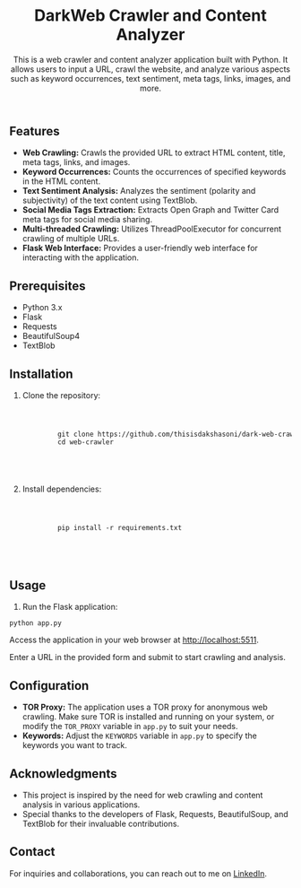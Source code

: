 <!DOCTYPE html>
<html lang="en">
<head>
    <meta charset="UTF-8">
    <meta name="viewport" content="width=device-width, initial-scale=1.0">
  
</head>
<body>

<header>
    <h1> DarkWeb Crawler and Content Analyzer</h1>
    <p>This is a web crawler and content analyzer application built with Python. It allows users to input a URL, crawl the website, and analyze various aspects such as keyword occurrences, text sentiment, meta tags, links, images, and more.</p>
</header>

<section id="features">
    <h2>Features</h2>
    <ul>
        <li><strong>Web Crawling:</strong> Crawls the provided URL to extract HTML content, title, meta tags, links, and images.</li>
        <li><strong>Keyword Occurrences:</strong> Counts the occurrences of specified keywords in the HTML content.</li>
        <li><strong>Text Sentiment Analysis:</strong> Analyzes the sentiment (polarity and subjectivity) of the text content using TextBlob.</li>
        <li><strong>Social Media Tags Extraction:</strong> Extracts Open Graph and Twitter Card meta tags for social media sharing.</li>
        <li><strong>Multi-threaded Crawling:</strong> Utilizes ThreadPoolExecutor for concurrent crawling of multiple URLs.</li>
        <li><strong>Flask Web Interface:</strong> Provides a user-friendly web interface for interacting with the application.</li>
    </ul>
</section>

<section id="prerequisites">
    <h2>Prerequisites</h2>
    <ul>
        <li>Python 3.x</li>
        <li>Flask</li>
        <li>Requests</li>
        <li>BeautifulSoup4</li>
        <li>TextBlob</li>
    </ul>
</section>

<section id="installation">
    <h2>Installation</h2>
    <ol>
        <li>Clone the repository:</li>
    </ol>
    <code>
        <pre>
            git clone https://github.com/thisisdakshasoni/dark-web-crawler.git
            cd web-crawler
        </pre>
    </code>
    <ol start="2">
        <li>Install dependencies:</li>
    </ol>
    <code>
        <pre>
            pip install -r requirements.txt
        </pre>
    </code>
</section>

<section id="usage">
    <h2>Usage</h2>
    <ol>
        <li>Run the Flask application:</li>
    </ol>
    <code>python app.py</code>
    <p>Access the application in your web browser at <a href="http://localhost:5511">http://localhost:5511</a>.</p>
    <p>Enter a URL in the provided form and submit to start crawling and analysis.</p>
</section>

<section id="configuration">
    <h2>Configuration</h2>
    <ul>
        <li><strong>TOR Proxy:</strong> The application uses a TOR proxy for anonymous web crawling. Make sure TOR is installed and running on your system, or modify the <code>TOR_PROXY</code> variable in <code>app.py</code> to suit your needs.</li>
        <li><strong>Keywords:</strong> Adjust the <code>KEYWORDS</code> variable in <code>app.py</code> to specify the keywords you want to track.</li>
    </ul>
</section>


<section id="acknowledgments">
    <h2>Acknowledgments</h2>
    <ul>
        <li>This project is inspired by the need for web crawling and content analysis in various applications.</li>
        <li>Special thanks to the developers of Flask, Requests, BeautifulSoup, and TextBlob for their invaluable contributions.</li>
    </ul>
</section>

 <h2>Contact</h2>
    <p>For inquiries and collaborations, you can reach out to me on <a href="https://www.linkedin.com/in/daksha-soni-14052224b/">LinkedIn</a>.</p>
</body>
</html>

